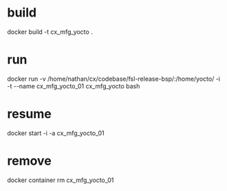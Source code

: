 # build
docker build -t cx_mfg_yocto . 

# run
docker run -v /home/nathan/cx/codebase/fsl-release-bsp/:/home/yocto/ -i -t --name cx_mfg_yocto_01 cx_mfg_yocto bash 

# resume
docker start -i -a cx_mfg_yocto_01 

# remove
docker container rm cx_mfg_yocto_01 
